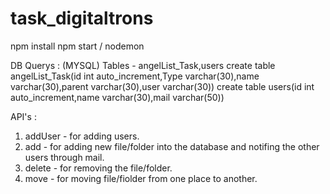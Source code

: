 # task_digitaltrons

npm install 
npm start / nodemon

DB Querys : (MYSQL)
Tables - angelList_Task,users
create table angelList_Task(id int auto_increment,Type varchar(30),name varchar(30),parent varchar(30),user varchar(30))
create table users(id int auto_increment,name varchar(30),mail varchar(50))

API's :
1. addUser - for adding users.
2. add - for adding new file/folder into the database and notifing the other users through mail.
3. delete - for removing the file/folder.
4. move - for moving file/fiolder from one place to another.



